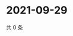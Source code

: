 # 2021-09-29

共 0 条

<!-- BEGIN WEIBO -->
<!-- 最后更新时间 Wed Sep 29 2021 16:12:58 GMT+0800 (China Standard Time) -->

<!-- END WEIBO -->
